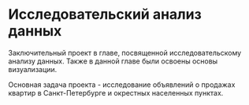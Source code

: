 # Исследовательский анализ данных  

Заключительный проект в главе, посвященной исследовательскому анализу данных. Также в данной главе были освоены основы визуализации.  

Основная задача проекта - исследование объявлений о продажах квартир в Санкт-Петербурге и окрестных населенных пунктах.
